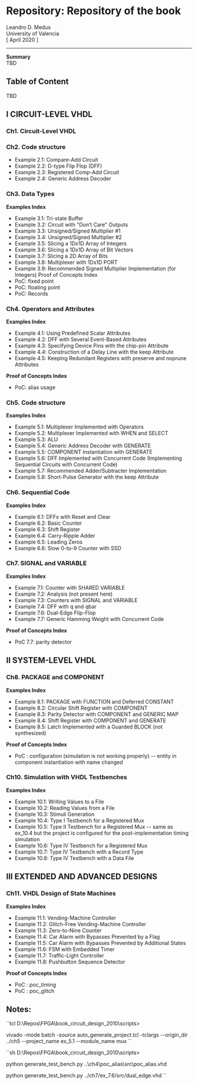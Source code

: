 # Repository: Repository of the book

Leandro D. Medus  
University of Valencia  
[ April 2020 ]

---
**Summary**  
TBD

## Table of Content
TBD

## I CIRCUIT-LEVEL VHDL
### Ch1. Circuit-Level VHDL

### Ch2. Code structure
* Example 2.1: Compare-Add Circuit
* Example 2.2: D-type Flip Flop (DFF)
* Example 2.3: Registered Comp-Add Circuit
* Example 2.4: Generic Address Decoder

### Ch3. Data Types
**Examples Index**
* Example 3.1: Tri-state Buffer
* Example 3.2: Circuit with "Don’t Care" Outputs
* Example 3.3: Unsigned/Signed Multiplier \#1
* Example 3.4: Unsigned/Signed Multiplier \#2
* Example 3.5: Slicing a 1Dx1D Array of Integers
* Example 3.6: Slicing a 1Dx1D Array of Bit Vectors
* Example 3.7: Slicing a 2D Array of Bits
* Example 3.8: Multiplexer with 1Dx1D PORT
* Example 3.9: Recommended Signed Multiplier Implementation (for Integers)
Proof of Concepts Index
* PoC: fixed point
* PoC: floating point
* PoC: Records

### Ch4. Operators and Attributes
**Examples Index**
* Example 4.1: Using Predefined Scalar Attributes
* Example 4.2: DFF with Several Event-Based Attributes
* Example 4.3: Specifying Device Pins with the chip-pin Attribute
* Example 4.4: Construction of a Delay Line with the keep Attribute
* Example 4.5: Keeping Redundant Registers with preserve and noprune Attributes

**Proof of Concepts Index**
* PoC: alias usage

### Ch5. Code structure
**Examples Index**
* Example 5.1: Multiplexer Implemented with Operators
* Example 5.2: Multiplexer Implemented with WHEN and SELECT
* Example 5.3: ALU
* Example 5.4: Generic Address Decoder with GENERATE
* Example 5.5: COMPONENT Instantiation with GENERATE
* Example 5.6: DFF Implemented with Concurrent Code
    (Implementing Sequential Circuits with Concurrent Code)
* Example 5.7: Recommended Adder/Subtracter Implementation
* Example 5.8: Short-Pulse Generator with the keep Attribute

### Ch6. Sequential Code
**Examples Index**
* Example 6.1: DFFs with Reset and Clear
* Example 6.2: Basic Counter
* Example 6.3: Shift Register
* Example 6.4: Carry-Ripple Adder
* Example 6.5: Leading Zeros
* Example 6.6: Slow 0-to-9 Counter with SSD

### Ch7. SIGNAL and VARIABLE
**Examples Index**
* Example 7.1: Counter with SHARED VARIABLE
* Example 7.2: Analysis (not present here)
* Example 7.3: Counters with SIGNAL and VARIABLE
* Example 7.4: DFF with q and qbar
* Example 7.6: Dual-Edge Flip-Flop
* Example 7.7: Generic Hamming Weight with Concurrent Code

**Proof of Concepts Index**
* PoC 7.7: parity detector

## II SYSTEM-LEVEL VHDL
### Ch8. PACKAGE and COMPONENT
**Examples Index**
* Example 8.1: PACKAGE with FUNCTION and Deferred CONSTANT
* Example 8.2: Circular Shift Register with COMPONENT
* Example 8.3: Parity Detector with COMPONENT and GENERIC MAP
* Example 8.4: Shift Register with COMPONENT and GENERATE
* Example 8.5: Latch Implemented with a Guarded BLOCK (not synthesized)

**Proof of Concepts Index**
* PoC : configuration (simulation is not working properly)
-- entity in component instantiation with name changed

### Ch10. Simulation with VHDL Testbenches
**Examples Index**
* Example 10.1: Writing Values to a File
* Example 10.2: Reading Values from a File
* Example 10.3: Stimuli Generation
* Example 10.4: Type I Testbench for a Registered Mux
* Example 10.5: Type II Testbench for a Registered Mux
    -- same as ex_10.4 but the project is configured for the post-implementation timing simulation
* Example 10.6: Type IV Testbench for a Registered Mux
* Example 10.7: Type IV Testbench with a Record Type
* Example 10.8: Type IV Testbench with a Data File

## III EXTENDED AND ADVANCED DESIGNS

### Ch11. VHDL Design of State Machines
**Examples Index**
* Example 11.1: Vending-Machine Controller
* Example 11.2: Glitch-Free Vending-Machine Controller
* Example 11.3: Zero-to-Nine Counter
* Example 11.4: Car Alarm with Bypasses Prevented by a Flag
* Example 11.5: Car Alarm with Bypasses Prevented by Additional States
* Example 11.6: FSM with Embedded Timer
* Example 11.7: Traffic-Light Controller
* Example 11.8: Pushbutton Sequence Detector  

**Proof of Concepts Index**
* PoC :  poc_timing
* PoC :  poc_glitch


## Notes:

``tcl
D:\Repos\FPGA\book_circuit_design_2010\scripts>

vivado -mode batch -source auto_generate_project.tcl -tclargs --origin_dir ../ch5 --project_name ex_5.1  --module_name mux
``

``sh
D:\Repos\FPGA\book_circuit_design_2010\scripts>

python generate_test_bench.py ..\ch4\poc_alias\src\poc_alias.vhd

 python generate_test_bench.py ../ch7/ex_7.6/src/dual_edge.vhd
``
